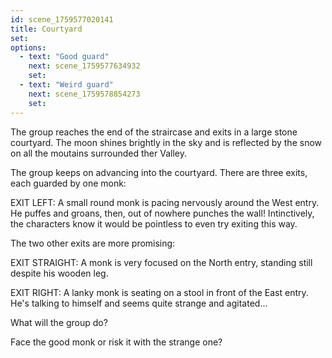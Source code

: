 ```yaml
---
id: scene_1759577020141
title: Courtyard
set:
options:
  - text: "Good guard"
    next: scene_1759577634932
    set:
  - text: "Weird guard"
    next: scene_1759578854273
    set:
---
```


The group reaches the end of the straircase and exits in a large stone courtyard. The moon shines brightly in the sky and is reflected by the snow on all the moutains surrounded ther Valley. 

The group keeps on advancing into the courtyard. There are three exits, each guarded by one monk:

EXIT LEFT: A small round monk is pacing nervously around the West entry. He puffes and groans, then, out of nowhere punches the wall! Intinctively, the characters know it would be pointless to even try exiting this way.

The two other exits are more promising:

EXIT STRAIGHT: A monk is very focused on the North entry, standing still despite his wooden leg.

EXIT RIGHT: A lanky monk is seating on a stool in front of the East entry. He's talking to himself and seems quite strange and agitated...

What will the group do? 

Face the good monk or risk it with the strange one?